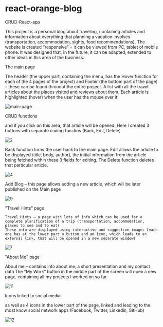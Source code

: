 # react-orange-blog
CRUD-React-app 

This project is a personal blog about traveling, containing articles and information about everything that planning a vacation involves (transportation, accommodation, sights, food recommendations).
The website is created “responsive” = it can be viewed from PC, tablet of mobile phone.
It was designed that, in the future, it can be adapted, extended to other ideas in this area of the business.

The main page

The header (the upper part, containing the menu, has the Hover function for each of the 4 pages of the project) and Footer (the bottom part of the page) – these can be found throuout the entire project.
A list with all the travel articles about the places visited and reviews about them. Each article is highlighted (hover) when the user has the mouse over it. 


![main-page](https://user-images.githubusercontent.com/73160318/151878211-767babbe-d093-47ca-b8b1-2a9f4583e30d.jpg)

CRUD functions

and if you click on this area, that article will be opened. Here I created 3 buttons with separate coding functios (Back, Edit, Detele)

![2](https://user-images.githubusercontent.com/73160318/151878727-39c925d1-7995-44c7-8153-db5de98b4a6c.jpg)

Back function turns the user back to the main page.
Edit allows the article to be displayed (title, body, author), the initial information from the article being fetched within these 3 fields for editing.
The Delete function deletes that particular article.


![4](https://user-images.githubusercontent.com/73160318/151878752-d4e53ea0-7dea-458e-af06-077461086e3c.jpg)

Add Blog – this page allows adding a new article, which will be later published on the Main page

![9](https://user-images.githubusercontent.com/73160318/151879147-a54056e4-9f6c-45a8-9c7d-7db4e6b4fbb0.jpg)

"Travel Hints" page

	Travel Hints – a page with lots of info which can be used for a complete planification of a trip (transportation, accommodation, places to see and to eat)
	These info are displayed using interactive and suggestive images (each one has at the lower part a button and an icon, which leads to an external link, that will be opened in a new separate window) 

![7](https://user-images.githubusercontent.com/73160318/151879251-255890be-d840-48fe-86bb-b308c5ec0b13.jpg)

"About Me" page

About me – contains info about me, a short presentation and my contact data
The “My Work” button in the middle part of the screen will open a new page, containing all my projects I worked on so far.

![11](https://user-images.githubusercontent.com/73160318/151879258-0887bf83-8f3c-476e-8768-92c6e579eab4.jpg)

Icons linked to social media

as well as 4 icons in the lower part of the page, linked and leading to the most know social network apps (Facebook, Twitter, Linkedin, GitHub)

![12](https://user-images.githubusercontent.com/73160318/151879910-1273b8aa-6d9b-4792-9b41-08a7063d2bbd.jpg)
